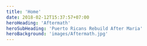 ```yaml
---
title: 'Home'
date: 2018-02-12T15:37:57+07:00
heroHeading: 'Aftermath'
heroSubHeading: 'Puerto Ricans Rebuild After Maria'
heroBackground: 'images/Aftermath.jpg'
---
```

